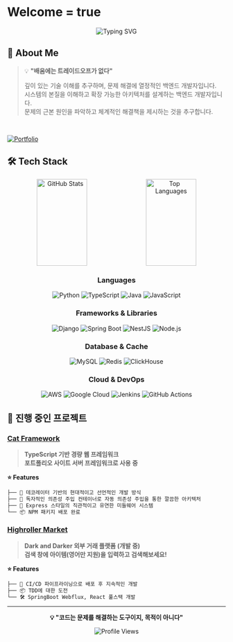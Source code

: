 # Welcome = true

<div align="center">
  
  ![Typing SVG](https://readme-typing-svg.herokuapp.com?font=Fira+Code&pause=1000&color=2F81F7&center=true&vCenter=true&width=435&lines=Full+Stack+Developer;Backend+Specialist;Framework+Creator;Always+Learning+New+Things)
  
</div>

## 🚀 About Me

> 💡 **"배움에는 트레이드오프가 없다"**
>   
> 깊이 있는 기술 이해를 추구하며, 문제 해결에 열정적인 백엔드 개발자입니다.  
> 시스템의 본질을 이해하고 확장 가능한 아키텍처를 설계하는 백엔드 개발자입니다.  
> 문제의 근본 원인을 파악하고 체계적인 해결책을 제시하는 것을 추구합니다.
<br/>
<div>
  
[![Portfolio](https://img.shields.io/badge/🔗_좀_더_알아보고_싶다면-Portfolio_Visit_Now-00D4AA?style=for-the-badge&logoColor=white&labelColor=1a1a1a)](https://envyw.com)

</div>



## 🛠️ Tech Stack

<div align="center" style="display: flex; justify-content: space-around; align-items: center; margin: 20px 0;">

<img width="48%" height="200px" src="https://github-readme-stats.vercel.app/api?username=EnvyW6567&show_icons=true&theme=dark&hide_border=true&count_private=true&bg_color=0d1117&title_color=00d4aa&text_color=c9d1d9&icon_color=00d4aa" alt="GitHub Stats" />

<img width="48%" height="200px" src="https://github-readme-stats.vercel.app/api/top-langs/?username=EnvyW6567&layout=compact&theme=dark&hide_border=true&bg_color=0d1117&title_color=00d4aa&text_color=c9d1d9" alt="Top Languages" />

</div>


<div align="center">

### Languages
![Python](https://img.shields.io/badge/Python-3776AB?style=for-the-badge&logo=python&logoColor=white)
![TypeScript](https://img.shields.io/badge/TypeScript-007ACC?style=for-the-badge&logo=typescript&logoColor=white)
![Java](https://img.shields.io/badge/Java-ED8B00?style=for-the-badge&logo=openjdk&logoColor=white)
![JavaScript](https://img.shields.io/badge/JavaScript-F7DF1E?style=for-the-badge&logo=javascript&logoColor=black)

### Frameworks & Libraries
![Django](https://img.shields.io/badge/Django-092E20?style=for-the-badge&logo=django&logoColor=white)
![Spring Boot](https://img.shields.io/badge/Spring_Boot-F2F4F9?style=for-the-badge&logo=spring-boot)
![NestJS](https://img.shields.io/badge/NestJS-E0234E?style=for-the-badge&logo=nestjs&logoColor=white)
![Node.js](https://img.shields.io/badge/Node.js-43853D?style=for-the-badge&logo=node.js&logoColor=white)

### Database & Cache
![MySQL](https://img.shields.io/badge/MySQL-00000F?style=for-the-badge&logo=mysql&logoColor=white)
![Redis](https://img.shields.io/badge/Redis-DC382D?style=for-the-badge&logo=redis&logoColor=white)
![ClickHouse](https://img.shields.io/badge/ClickHouse-FFCC01?style=for-the-badge&logo=clickhouse&logoColor=black)

### Cloud & DevOps
![AWS](https://img.shields.io/badge/AWS-232F3E?style=for-the-badge&logo=amazon-aws&logoColor=white)
![Google Cloud](https://img.shields.io/badge/Google_Cloud-4285F4?style=for-the-badge&logo=google-cloud&logoColor=white)
![Jenkins](https://img.shields.io/badge/Jenkins-D24939?style=for-the-badge&logo=jenkins&logoColor=white)
![GitHub Actions](https://img.shields.io/badge/GitHub_Actions-2088FF?style=for-the-badge&logo=github-actions&logoColor=white)
</div>

## 🎯 진행 중인 프로젝트

### [Cat Framework](https://www.npmjs.com/package/@envyw/cat-framework)
> **TypeScript 기반 경량 웹 프레임워크**  
> **포트폴리오 사이트 서버 프레임워크로 사용 중**

**⭐ Features** 
```bash
├── 🎯 데코레이터 기반의 현대적이고 선언적인 개발 방식
├── 📘 독자적인 의존성 주입 컨테이너로 자동 의존성 주입을 통한 깔끔한 아키텍처
├── 🔧 Express 스타일의 직관적이고 유연한 미들웨어 시스템
└── 📦 NPM 패키지 배포 완료
```
### [Highroller Market](https://www.highrollermarket.com)
> **Dark and Darker 외부 거래 플랫폼 (개발 중)**  
> **검색 창에 아이템(영어만 지원)을 입력하고 검색해보세요!**

**⭐ Features** 
```bash
├── 🚀 CI/CD 파이프라이닝으로 배포 후 지속적인 개발
├── 📦 TDD에 대한 도전
└── 🛠️ SpringBoot Webflux, React 풀스택 개발
```

---



<div align="center">
  
  **💡 "코드는 문제를 해결하는 도구이지, 목적이 아니다"**
  
  ![Profile Views](https://komarev.com/ghpvc/?username=EnvyW6567&color=blueviolet&style=flat-square)
  
</div>
